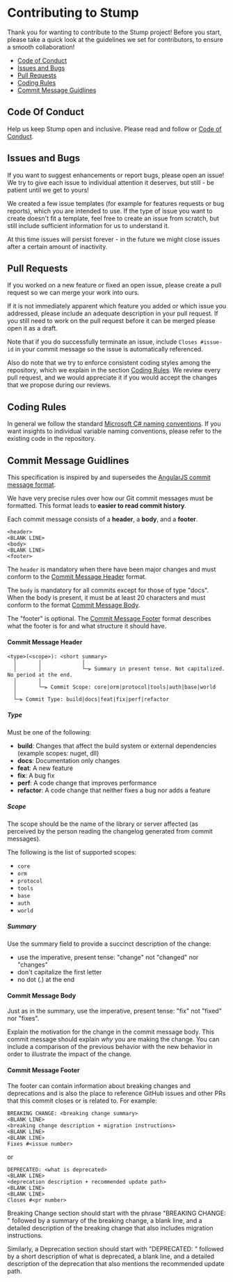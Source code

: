 # Contributing to Stump

Thank you for wanting to contribute to the Stump project! Before you start, please take a quick look at the guidelines we set for contributors, to ensure a smooth collaboration!

- [Code of Conduct](#coc)
- [Issues and Bugs](#issue)
- [Pull Requests](#pull)
- [Coding Rules](#rules)
- [Commit Message Guidlines](#commit)

## <a name="coc"></a> Code Of Conduct

Help us keep Stump open and inclusive.
Please read and follow or [Code of Conduct][coc].

## <a name="issue"></a> Issues and Bugs

If you want to suggest enhancements or report bugs, please open an issue! We try to give each issue to individual attention it deserves, but still - be patient until we get to yours!

We created a few issue templates (for example for features requests or bug reports), which you are intended to use. If the type of issue you want to create doesn't fit a template, feel free to create an issue from scratch, but still include sufficient information for us to understand it.

At this time issues will persist forever - in the future we might close issues after a certain amount of inactivity.

## <a name="pull"></a> Pull Requests

If you worked on a new feature or fixed an open issue, please create a pull request so we can merge your work into ours.

If it is not immediately apparent which feature you added or which issue you addressed, please include an adequate description in your pull request. If you still need to work on the pull request before it can be merged please open it as a draft.

Note that if you do successfully terminate an issue, include `Closes #issue-id` in your commit message so the issue is automatically referenced.

Also do note that we try to enforce consistent coding styles among the repository, which we explain in the section [Coding Rules](#rules). We review every pull request, and we would appreciate it if you would accept the changes that we propose during our reviews.

## <a name="rules"></a> Coding Rules

In general we follow the standard [Microsoft C# naming conventions][nc]. If you want insights to individual variable naming conventions, please refer to the existing code in the repository.

## <a name="commit"></a> Commit Message Guidlines

This specification is inspired by and supersedes the [AngularJS commit message format][angular].

We have very precise rules over how our Git commit messages must be formatted.
This format leads to **easier to read commit history**.

Each commit message consists of a **header**, a **body**, and a **footer**.

```
<header>
<BLANK LINE>
<body>
<BLANK LINE>
<footer>
```

The `header` is mandatory when there have been major changes and must conform to the [Commit Message Header](#commit-header) format.

The `body` is mandatory for all commits except for those of type "docs".
When the body is present, it must be at least 20 characters and must conform to the format [Commit Message Body](#commit-body).

The "footer" is optional. The [Commit Message Footer](#commit-footer) format describes what the footer is for and what structure it should have.

#### <a name="commit-header"></a>Commit Message Header

```
<type>(<scope>): <short summary>
  │       │             │
  │       │             └─⫸ Summary in present tense. Not capitalized. No period at the end.
  │       │
  │       └─⫸ Commit Scope: core|orm|protocol|tools|auth|base|world
  │
  └─⫸ Commit Type: build|docs|feat|fix|perf|refactor
```
##### Type

Must be one of the following:

* **build**: Changes that affect the build system or external dependencies (example scopes: nuget, dll)
* **docs**: Documentation only changes
* **feat**: A new feature
* **fix**: A bug fix
* **perf**: A code change that improves performance
* **refactor**: A code change that neither fixes a bug nor adds a feature

##### Scope

The scope should be the name of the library or server affected (as perceived by the person reading the changelog generated from commit messages).

The following is the list of supported scopes:

* `core`
* `orm`
* `protocol`
* `tools`
* `base`
* `auth`
* `world`

##### Summary

Use the summary field to provide a succinct description of the change:

* use the imperative, present tense: "change" not "changed" nor "changes"
* don't capitalize the first letter
* no dot (.) at the end


#### <a name="commit-body"></a>Commit Message Body

Just as in the summary, use the imperative, present tense: "fix" not "fixed" nor "fixes".

Explain the motivation for the change in the commit message body. This commit message should explain _why_ you are making the change.
You can include a comparison of the previous behavior with the new behavior in order to illustrate the impact of the change.


#### <a name="commit-footer"></a>Commit Message Footer

The footer can contain information about breaking changes and deprecations and is also the place to reference GitHub issues and other PRs that this commit closes or is related to.
For example:

```
BREAKING CHANGE: <breaking change summary>
<BLANK LINE>
<breaking change description + migration instructions>
<BLANK LINE>
<BLANK LINE>
Fixes #<issue number>
```

or

```
DEPRECATED: <what is deprecated>
<BLANK LINE>
<deprecation description + recommended update path>
<BLANK LINE>
<BLANK LINE>
Closes #<pr number>
```

Breaking Change section should start with the phrase "BREAKING CHANGE: " followed by a summary of the breaking change, a blank line, and a detailed description of the breaking change that also includes migration instructions.

Similarly, a Deprecation section should start with "DEPRECATED: " followed by a short description of what is deprecated, a blank line, and a detailed description of the deprecation that also mentions the recommended update path.

[coc]: CODE_OF_CONDUCT.md
[nc]: https://docs.microsoft.com/en-us/dotnet/standard/design-guidelines/general-naming-conventions
[angular]: https://docs.google.com/document/d/1QrDFcIiPjSLDn3EL15IJygNPiHORgU1_OOAqWjiDU5Y/edit#